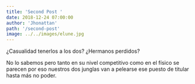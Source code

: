 ```yaml
---
title: 'Second Post '
date: 2018-12-24 07:00:00
author: 'Jhonattan'
path: '/second-post'
image: ../../images/elune.jpg
---
```


¿Casualidad tenerlos a los dos? ¿Hermanos perdidos?

No lo sabemos pero tanto en su nivel competitivo como en el físico se parecen por eso nuestros dos junglas van a pelearse ese puesto de titular hasta más no poder.
